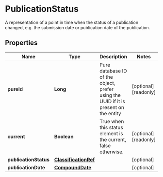 

# PublicationStatus

A representation of a point in time when the status of a publication changed, e.g. the submission date or publication date of the publication.
## Properties

Name | Type | Description | Notes
------------ | ------------- | ------------- | -------------
**pureId** | **Long** | Pure database ID of the object, prefer using the UUID if it is present on the entity |  [optional] [readonly]
**current** | **Boolean** | True when this status element is the current, false otherwise. |  [optional] [readonly]
**publicationStatus** | [**ClassificationRef**](ClassificationRef.md) |  |  [optional]
**publicationDate** | [**CompoundDate**](CompoundDate.md) |  |  [optional]



